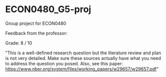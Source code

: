 # ECON0480_G5-proj
Group project for ECON0480

Feedback from the professor:

Grade: 8 / 10

"This is a well-defined research question but the literature review and plan is not very detailed. Make sure these sources actually have what you need to address the question you posed.
Also, see this paper: https://www.nber.org/system/files/working_papers/w29657/w29657.pdf"

